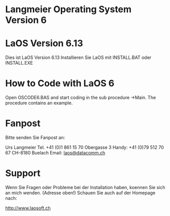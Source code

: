 # Langmeier Operating System Version 6

LaOS Version 6.13
==================

Dies ist LaOS Version 6.13
Installieren Sie LaOS mit INSTALL.BAT oder INSTALL.EXE

How to Code with LaOS 6
========================

Open OSCODE6.BAS and start coding in the sub procedure ->Main. The procedure contains an example.

Fanpost
========

Bitte senden Sie Fanpost an:

Urs Langmeier                           Tel. +41 (0)1 861 15 70
Obergasse 3                             Handy: +41 (0)79 512 70 67
CH-8180 Buelach				                  Email: laos@datacomm.ch


Support
========

Wenn Sie Fragen oder Probleme bei der Installation haben,
koennen Sie sich an mich wenden. (Adresse oben!) Schauen Sie auch
auf der Homepage nach:

http://www.laosoft.ch
